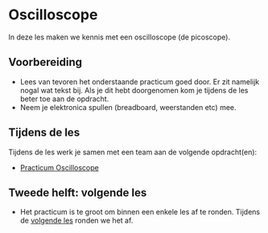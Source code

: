 # Oscilloscope

In deze les maken we kennis met een oscilloscope (de picoscope).

## Voorbereiding

- Lees van tevoren het onderstaande practicum goed door. Er zit namelijk nogal wat tekst bij. Als je dit hebt doorgenomen kom je tijdens de les beter toe aan de opdracht.
- Neem je elektronica spullen (breadboard, weerstanden etc) mee.

## Tijdens de les

Tijdens de les werk je samen met een team aan de volgende opdracht(en):

- [Practicum Oscilloscope](../../hardware-interfacing/basis-elektronica/oscilloscope/README.md) 

## Tweede helft: volgende les

- Het practicum is te groot om binnen een enkele les af te ronden. Tijdens de [volgende les](./programma-oscilloscope-2.md) ronden we het af.